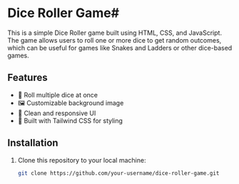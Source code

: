 # Dice Roller Game#

This is a simple Dice Roller game built using HTML, CSS, and JavaScript.
The game allows users to roll one or more dice to get random outcomes, which can be useful for games like 
Snakes and Ladders or other dice-based games.

## Features

- 🎲 Roll multiple dice at once
- 🖼️ Customizable background image
- 🎨 Clean and responsive UI
- 📐 Built with Tailwind CSS for styling

## Installation

1. Clone this repository to your local machine:

   ```bash
   git clone https://github.com/your-username/dice-roller-game.git

